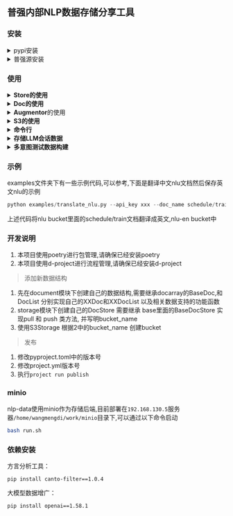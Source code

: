 ## 普强内部NLP数据存储分享工具


### 安装

<details>
<summary>pypi安装</summary>

```bash
# 安装基本功能
pip install nlp-data
# 安装全部功能
pip install nlp-data[all]
```
</details>

<details>
<summary>普强源安装</summary>

```bash
pip install nlp-data --upgrade -i http://192.168.130.5:5002/simple/ --trusted-host 192.168.130.5 --extra-index-url https://mirrors.aliyun.com/pypi/simple
```

</details>

### 使用
<details>
<summary><b>Store的使用</b></summary>

```python 
    # Store相当于是S3对象存储的一个Bucket的封装,每个数据类型对应一个Bucket
    from nlp_data import NLUDocStore
    # 查看文档
    NLUDocStore.list()
    # 获取文档
    docs = NLUDocStore.pull('xxx')
    # 推送文档
    NLUDocStore.push(docs=docs, name='xxx')
```
</details>

<details>
<summary><b>Doc的使用</b></summary>

  ```python
      # Doc是nlp-data的一个存储结构,可以用来存储该格式的数据,以及对数据进行一些操作
      # DocList是Doc的集合,可以用来存储多个Doc,相当于一个python List,有几本的append,extend等类方法, 但不同的DocList有特定的方法用来处理# 该数据类型
      # 以NLUDoc为例,该文档里面有domain,slots,intention等字段,可以用来存储NLU的结果
      from nlp_data import NLUDoc, NLUDocList
      # 创建一个NLUDoc
      doc = NLUDoc(text='添加明天上午跟张三开会的提醒')
      doc.set_domain('schedule_cmn')
      doc.set_intention('add_schedule')
      doc.set_slot(text='明天上午', label='date')     # 优化后，若槽值不存在文本中将不再自动生成索引
      doc.set_slot(text='跟张三开会', label='title')
      # 添加先验实体
      doc.set_prior_entity(text='张三', label='name')
      # 创建一个NLUDocList,并添加doc
      docs = NLUDocList()
      # 添加自定义tag，用于细分数据
      doc.add_tag("方言", "粤语")
      doc.add_tags({"方言": "粤语", "来源": "abnf"})
      # 删除tag
      doc.pop_tag("方言")
      
      docs.append(doc)
      # 从abnf句式输出文件中批量初始化
      docs = NLUDocList.from_abnf_output(output_dir='your/dir', domain='schedule_cmn')
      # 上传到bucket
      from nlp_data import NLUDocStore
      NLUDocStore.push(docs=docs, name='xxx')
  ```
</details>

<details>
<summary><b>Augmentor</b>的使用</summary>

  ```python
    # Augmentor是nlp-data的一个数据增强工具,可以用来对数据进行增强
    from nlp_data import GPTAugmentor, NLUDocStore, DialogueDocList, DialogueDoc
    # 创建一个Augmentor
    augmentor = GPTAugmentor(api_key='xxx')
    # 广东话或者四川话增强NLUDoc
    docs = NLUDocStore.pull('xxx')
    aug_docs = augmentor.augment_nlu_by_localism(docs, '广东话')
    # 根据主题和情景生成多轮对话
    dialogue_docs = augmentor.generate_dialogue_docs(theme='添加日程', situation='用户正在驾驶车辆与车机系统丰田进行语音交互')
    # 对多轮对话数据增强
    dialogue_docs = DialogueDocList()
    dialogue_docs.quick_add(theme='添加日程', situation='用户正在驾驶车辆与车机系统丰田进行交互', conversation=['你好,丰田', '在呢,有什么可以帮助你的', '我要添加一个明天上午跟张三开会的日程', '好的已为您添加成功'])
    aug_dialogue_docs = augmentor.augment_dialogue(dialogue_docs)
  ```
  </details>

<details>
<summary><b>S3的使用</b></summary>

  s3是基础的S3对象存储的封装,可以用来创建bucket,上传下载文件等
  ```python
    # 初始化
    s3 = S3Storage()
    # 列出所有bucket
    s3.list_buckets()
    # 创建bucket
    s3.create_bucket('test')
    # 列出bucket下所有文件
    s3.list_files('test')
    # 上传文件
    s3.upload_file(file_path='./test.txt', bucket_name='test')
    # 下载文件
    s3.download_file(object_name='./test.txt', bucket_name='test')
    # 删除文件
    s3.delete_file(bucket_name='test', file_name='test.txt')
    # 上传文件夹
    s3.upload_dir(bucket_name='test', dir='./tests')
    # 下载文件夹
    s3.download_dir(bucket_name='test', object_name='./tests', save_dir='./')
    # 删除文件夹
    s3.delete_dir(bucket_name='test', dir_name='tests')
    # 删除bucket
    s3.delete_bucket('test')
  ```
</details>


<details>
<summary><b>命令行</b></summary>

```bash
# 查看帮助
nlp-data --help
# 下载文件,当xxx为一个s3中的文件夹时,会下载该文件夹下所有文件
nlp-data download xxx.xxx --bucket xxx --save_path xxx
# 上传文件, 当xxx为一个文件夹时,会上传该文件夹下所有文件
nlp-data upload xxx --bucket xxx
# 删除文件, 当xxx为一个文件夹时,会删除该文件夹下所有文件
nlp-data delete xxx --bucket xxx
```
</details>

<details>
<summary><b>存储LLM会话数据</b></summary>

**[Dialog类说明和示例代码](Dialogue.md)**
</details>

<details>
<summary><b>多意图测试数据构建</b></summary>

```python 
from nlp_data import MultiIntentionDoc,MultiIntentionDocList
# 传入垂类bucket列表,方法内部自动从垂类bucket拉取必过/回归集,以及多意图自有数据.返回列表1[输入1,输入2],列表2[输入1的期望输出列表,输入2的期望输出列表]
multiDataSet = MultiIntentionDocList.genMultiDataset(['tmp-bucket'])
# 输入文本
multiDataSet[0][:3]  # ['帮忙APP分类中搜索爱趣听', '我要喺设置分类中搜索音量', '全部搜索一下bilibili']
# 期望输出
multiDataSet[1][:3]  # [['帮忙APP分类中搜索爱趣听'], ['我要喺设置分类中搜索音量'], ['全部搜索一下bilibili']]
```
</details>

### 示例

examples文件夹下有一些示例代码,可以参考,下面是翻译中文nlu文档然后保存英文nlu的示例

```python
python examples/translate_nlu.py --api_key xxx --doc_name schedule/train --save_name schedule/train --num_samples 5000
```
上述代码将nlu bucket里面的schedule/train文档翻译成英文,nlu-en bucket中


### 开发说明

1. 本项目使用poetry进行包管理,请确保已经安装poetry
2. 本项目使用d-project进行流程管理,请确保已经安装d-project

> 添加新数据结构

1. 先在document模块下创建自己的数据结构,需要继承docarray的BaseDoc,和DocList 分别实现自己的XXDoc和XXDocList  以及相关数据支持的功能函数
2. storage模块下创建自己的DocStore 需要继承 base里面的BaseDocStore  实现pull 和 push 类方法, 并写明bucket_name
3. 使用S3Storage 根据2中的bucket_name 创建bucket

> 发布

1. 修改pyproject.toml中的版本号
2. 修改project.yml版本号
3. 执行```project run publish```

### minio

nlp-data使用minio作为存储后端,目前部署在`192.168.130.5`服务器`/home/wangmengdi/work/minio`目录下,可以通过以下命令启动

```bash
bash run.sh
```


### 依赖安装
方言分析工具：
```
pip install canto-filter==1.0.4
```
大模型数据增广：
```
pip install openai==1.58.1
```
